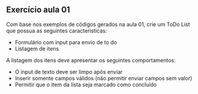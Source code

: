 ## Exercício aula 01
Com base nos exemplos de códigos gerados na aula 01, crie um ToDo List que possua as seguintes caracteristicas: 
 - Formulário com input para envio de to do
 - Listagem de itens

A listagem dos itens deve apresentar os seguintes comportamentos:
 - O input de texto deve ser limpo após enviar
 - Inserir somente campos válidos (não permitir enviar campos sem valor)
 - Permitir que o item da lista seja marcado como concluído

